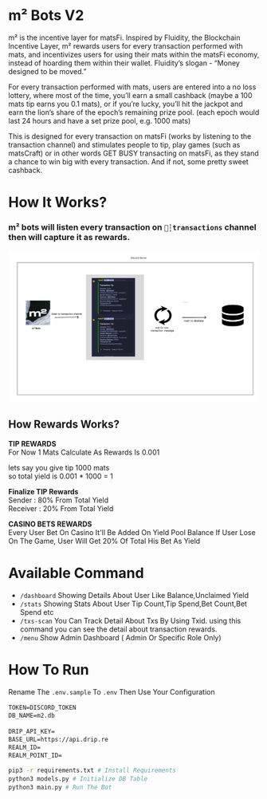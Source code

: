 # m² Bots V2

m² is the incentive layer for matsFi. Inspired by Fluidity, the Blockchain Incentive Layer, m² rewards users for every transaction performed with mats, and incentivizes users for using their mats within the matsFi economy, instead of hoarding them within their wallet.
Fluidity’s slogan - “Money designed to be moved.”

For every transaction performed with mats, users are entered into a no loss lottery, where most of the time, you’ll earn a small cashback (maybe a 100 mats tip earns you 0.1 mats), or if you’re lucky, you’ll hit the jackpot and earn the lion’s share of the epoch’s remaining prize pool. (each epoch would last 24 hours and have a set prize pool, e.g. 1000 mats)

This is designed for every transaction on matsFi (works by listening to the transaction channel) and stimulates people to tip, play games (such as matsCraft) or in other words GET BUSY transacting on matsFi, as they stand a chance to win big with every transaction. And if not, some pretty sweet cashback.

# How It Works?

### m² bots will listen every transaction on `💸┆transactions` channel then will capture it as rewards.

![alt text](image.png "alt text")

## How Rewards Works?

**TIP REWARDS**\
For Now 1 Mats Calculate As Rewards Is 0.001

lets say you give tip 1000 mats\
so total yield is 0.001 \* 1000 = 1

**Finalize TIP Rewards**\
Sender : 80% From Total Yield\
Receiver : 20% From Total Yield

**CASINO BETS REWARDS**\
Every User Bet On Casino It'll Be Added On Yield Pool Balance
If User Lose On The Game, User Will Get 20% Of Total His Bet As Yield

# Available Command

* `/dashboard` Showing Details About User Like Balance,Unclaimed Yield
* `/stats` Showing Stats About User Tip Count,Tip Spend,Bet Count,Bet Spend etc
* `/txs-scan` You Can Track Detail About Txs By Using Txid. using this command you can see the detail about transaction rewards.
* `/menu` Show Admin Dashboard ( Admin Or Specific Role Only)

# How To Run

Rename The `.env.sample` To `.env` Then Use Your Configuration

```
TOKEN=DISCORD_TOKEN
DB_NAME=m2.db

DRIP_API_KEY=
BASE_URL=https://api.drip.re
REALM_ID=
REALM_POINT_ID=
```

```bash
pip3 -r requirements.txt # Install Requirements
python3 models.py # Initialize DB Table
python3 main.py # Run The Bot
```

#
